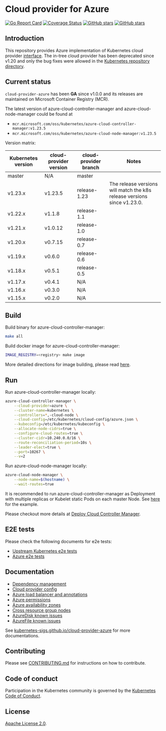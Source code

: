# Cloud provider for Azure

[![Go Report Card](https://goreportcard.com/badge/sigs.k8s.io/cloud-provider-azure)](https://goreportcard.com/report/sigs.k8s.io/cloud-provider-azure)
[![Coverage Status](https://coveralls.io/repos/github/kubernetes-sigs/cloud-provider-azure/badge.svg?branch=master)](https://coveralls.io/github/kubernetes-sigs/cloud-provider-azure?branch=master)
[![GitHub stars](https://img.shields.io/github/stars/kubernetes-sigs/cloud-provider-azure.svg)](https://github.com/kubernetes-sigs/cloud-provider-azure/stargazers)
[![GitHub stars](https://img.shields.io/badge/contributions-welcome-orange.svg)](https://github.com/kubernetes-sigs/cloud-provider-azure/blob/master/CONTRIBUTING.md)

## Introduction

This repository provides Azure implementation of Kubernetes cloud provider [interface](https://github.com/kubernetes/cloud-provider). The in-tree cloud provider has been deprecated since v1.20 and only the bug fixes were allowed in the [Kubernetes repository directory](https://github.com/kubernetes/kubernetes/tree/master/staging/src/k8s.io/legacy-cloud-providers/azure).

## Current status

`cloud-provider-azure` has been **GA** since v1.0.0 and its releases are maintained on Microsoft Container Registry (MCR).

The latest version of azure-cloud-controller-manager and azure-cloud-node-manager could be found at

* `mcr.microsoft.com/oss/kubernetes/azure-cloud-controller-manager:v1.23.5`
* `mcr.microsoft.com/oss/kubernetes/azure-cloud-node-manager:v1.23.5`

Version matrix:

| Kubernetes version | cloud-provider version | cloud-provider branch | Notes                                                                   |
|--------------------|------------------------|-----------------------|-------------------------------------------------------------------------|
| master             | N/A                    | master                |
| v1.23.x            | v1.23.5                | release-1.23          | The release versions will match the k8s release versions since v1.23.0. |
| v1.22.x            | v1.1.8                 | release-1.1           |
| v1.21.x            | v1.0.12                | release-1.0           |
| v1.20.x            | v0.7.15                | release-0.7           |
| v1.19.x            | v0.6.0                 | release-0.6           |
| v1.18.x            | v0.5.1                 | release-0.5           |
| v1.17.x            | v0.4.1                 | N/A                   |
| v1.16.x            | v0.3.0                 | N/A                   |
| v1.15.x            | v0.2.0                 | N/A                   |

## Build

Build binary for azure-cloud-controller-manager:

```sh
make all
```

Build docker image for azure-cloud-controller-manager:

```sh
IMAGE_REGISTRY=<registry> make image
```

More detailed directions for image building, please read [here](http://kubernetes-sigs.github.io/cloud-provider-azure/development/image-building/).

## Run

Run azure-cloud-controller-manager locally:

```sh
azure-cloud-controller-manager \
    --cloud-provider=azure \
    --cluster-name=kubernetes \
    --controllers=*,-cloud-node \
    --cloud-config=/etc/kubernetes/cloud-config/azure.json \
    --kubeconfig=/etc/kubernetes/kubeconfig \
    --allocate-node-cidrs=true \
    --configure-cloud-routes=true \
    --cluster-cidr=10.240.0.0/16 \
    --route-reconciliation-period=10s \
    --leader-elect=true \
    --port=10267 \
    --v=2
```

Run azure-cloud-node-manager locally:

```sh
azure-cloud-node-manager \
    --node-name=$(hostname) \
    --wait-routes=true
```

It is recommended to run azure-cloud-controller-manager as Deployment with multiple replicas or Kubelet static Pods on each master Node. See [here](examples/out-of-tree/cloud-controller-manager.yaml) for the example.

Please checkout more details at [Deploy Cloud Controller Manager](http://kubernetes-sigs.github.io/cloud-provider-azure/install/azure-ccm/).

## E2E tests

Please check the following documents for e2e tests:

- [Upstream Kubernetes e2e tests](http://kubernetes-sigs.github.io/cloud-provider-azure/development/e2e/e2e-tests/)
- [Azure e2e tests](http://kubernetes-sigs.github.io/cloud-provider-azure/development/e2e/e2e-tests-azure/)

## Documentation

- [Dependency management](http://kubernetes-sigs.github.io/cloud-provider-azure/development/dependencies/)
- [Cloud provider config](http://kubernetes-sigs.github.io/cloud-provider-azure/install/configs/)
- [Azure load balancer and annotations](http://kubernetes-sigs.github.io/cloud-provider-azure/topics/loadbalancer/)
- [Azure permissions](http://kubernetes-sigs.github.io/cloud-provider-azure/topics/azure-permissions/)
- [Azure availability zones](http://kubernetes-sigs.github.io/cloud-provider-azure/topics/availability-zones/)
- [Cross resource group nodes](http://kubernetes-sigs.github.io/cloud-provider-azure/topics/cross-resource-group-nodes/)
- [AzureDisk known issues](http://kubernetes-sigs.github.io/cloud-provider-azure/faq/known-issues/azuredisk/)
- [AzureFile known issues](http://kubernetes-sigs.github.io/cloud-provider-azure/faq/known-issues/azurefile/)

See [kubernetes-sigs.github.io/cloud-provider-azure](https://kubernetes-sigs.github.io/cloud-provider-azure/) for more documentations.

## Contributing

Please see [CONTRIBUTING.md](CONTRIBUTING.md) for instructions on how to contribute.

## Code of conduct

Participation in the Kubernetes community is governed by the [Kubernetes Code of Conduct](code-of-conduct.md).

## License

[Apache License 2.0](LICENSE).

